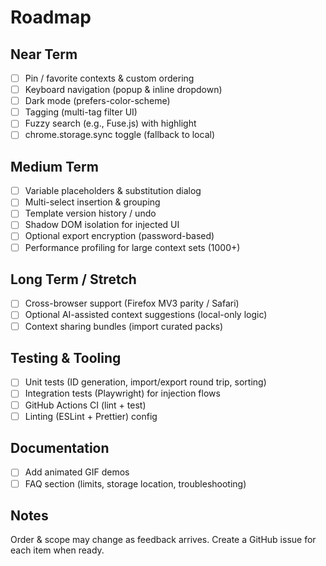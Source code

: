 # Roadmap

## Near Term
- [ ] Pin / favorite contexts & custom ordering
- [ ] Keyboard navigation (popup & inline dropdown)
- [ ] Dark mode (prefers-color-scheme)
- [ ] Tagging (multi-tag filter UI)
- [ ] Fuzzy search (e.g., Fuse.js) with highlight
- [ ] chrome.storage.sync toggle (fallback to local)

## Medium Term
- [ ] Variable placeholders & substitution dialog
- [ ] Multi-select insertion & grouping
- [ ] Template version history / undo
- [ ] Shadow DOM isolation for injected UI
- [ ] Optional export encryption (password-based)
- [ ] Performance profiling for large context sets (1000+)

## Long Term / Stretch
- [ ] Cross-browser support (Firefox MV3 parity / Safari)
- [ ] Optional AI-assisted context suggestions (local-only logic)
- [ ] Context sharing bundles (import curated packs)

## Testing & Tooling
- [ ] Unit tests (ID generation, import/export round trip, sorting)
- [ ] Integration tests (Playwright) for injection flows
- [ ] GitHub Actions CI (lint + test)
- [ ] Linting (ESLint + Prettier) config

## Documentation
- [ ] Add animated GIF demos
- [ ] FAQ section (limits, storage location, troubleshooting)

## Notes
Order & scope may change as feedback arrives. Create a GitHub issue for each item when ready.